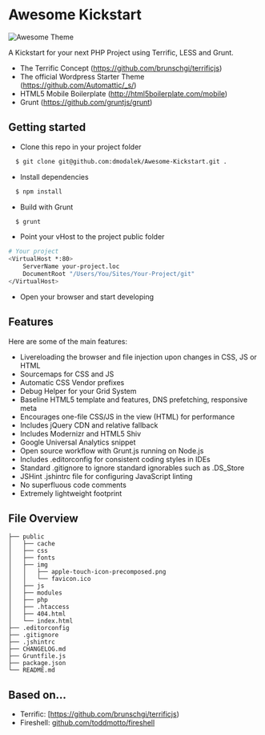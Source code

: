 # Awesome Kickstart

![Awesome Theme](https://raw.github.com/dmodalek/awesome-kickstart/master/public/img/example-logo.png)

A Kickstart for your next PHP Project using Terrific, LESS and Grunt.

- The Terrific Concept (https://github.com/brunschgi/terrificjs)
- The official Wordpress Starter Theme (https://github.com/Automattic/_s/)
- HTML5 Mobile Boilerplate (http://html5boilerplate.com/mobile)
- Grunt (https://github.com/gruntjs/grunt)

## Getting started

* Clone this repo in your project folder 
```bash
  $ git clone git@github.com:dmodalek/Awesome-Kickstart.git .
```
* Install dependencies
```bash
  $ npm install
```
* Build with Grunt
```bash
  $ grunt
```
* Point your vHost to the project public folder
```bash
# Your project
<VirtualHost *:80>
    ServerName your-project.loc
    DocumentRoot "/Users/You/Sites/Your-Project/git"
</VirtualHost>
```
* Open your browser and start developing


## Features

Here are some of the main features:

* Livereloading the browser and file injection upon changes in CSS, JS or HTML
* Sourcemaps for CSS and JS
* Automatic CSS Vendor prefixes
* Debug Helper for your Grid System
* Baseline HTML5 template and features, DNS prefetching, responsive meta
* Encourages one-file CSS/JS in the view (HTML) for performance
* Includes jQuery CDN and relative fallback
* Includes Modernizr and HTML5 Shiv
* Google Universal Analytics snippet
* Open source workflow with Grunt.js running on Node.js
* Includes .editorconfig for consistent coding styles in IDEs
* Standard .gitignore to ignore standard ignorables such as .DS_Store
* JSHint .jshintrc file for configuring JavaScript linting
* No superfluous code comments
* Extremely lightweight footprint


## File Overview

````
├── public
│   ├── cache
│   ├── css
│   ├── fonts
│   ├── img
│   │	├── apple-touch-icon-precomposed.png
│   │	└── favicon.ico
│   ├── js
│   ├── modules
│   ├── php
│   ├── .htaccess
│   ├── 404.html
│   └── index.html
├── .editorconfig
├── .gitignore
├── .jshintrc
├── CHANGELOG.md
├── Gruntfile.js
├── package.json
└── README.md
````

## Based on...

* Terrific: [https://github.com/brunschgi/terrificjs)
* Fireshell: [github.com/toddmotto/fireshell](https://github.com/toddmotto/fireshell)
